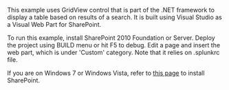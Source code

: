 This example uses GridView control that is part of the .NET framework to display a table based on results of a search. It is built using Visual Studio as a Visual Web Part for SharePoint.

To run this example, install SharePoint 2010 Foundation or Server.
Deploy the project using BUILD menu or hit F5 to debug.
Edit a page and insert the web part, which is under 'Custom' category.
Note that it relies on .splunkrc file.

If you are on Windows 7 or Windows Vista, refer to 
[this page](http://msdn.microsoft.com/en-us/library/ee554869%28v=office.14%29.aspx)
to install SharePoint.
